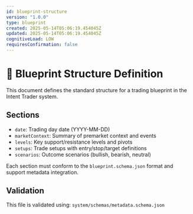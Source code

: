 ```yaml
---
id: blueprint-structure
version: "1.0.0"
type: blueprint
created: 2025-05-14T05:06:19.454045Z
updated: 2025-05-14T05:06:19.454045Z
cognitiveLoad: LOW
requiresConfirmation: false
---
```


# 📐 Blueprint Structure Definition

This document defines the standard structure for a trading blueprint in the Intent Trader system.

## Sections

- `date`: Trading day date (YYYY-MM-DD)
- `marketContext`: Summary of premarket context and events
- `levels`: Key support/resistance levels and pivots
- `setups`: Trade setups with entry/stop/target definitions
- `scenarios`: Outcome scenarios (bullish, bearish, neutral)

Each section must conform to the `blueprint.schema.json` format and support metadata integration.

## Validation

This file is validated using: `system/schemas/metadata.schema.json`
